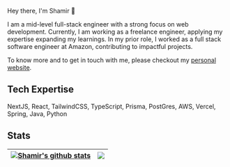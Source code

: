 Hey there, I'm Shamir 👋

I am a mid-level full-stack engineer with a strong focus on web development. Currently, I am working as a freelance engineer, applying my expertise expanding my learnings. In my prior role, I worked as a full stack software engineer at Amazon, contributing to impactful projects.

To know more and to get in touch with me, please checkout my [personal website](https://pouncing-tempo-041.notion.site/Shamir-s-Website-c5fb4c64e6394024a8d666e9d8c5987d).

## Tech Expertise
NextJS, React, TailwindCSS, TypeScript, Prisma, PostGres, AWS, Vercel, Spring, Java, Python

## Stats

| <a href="https://github.com/anuraghazra/github-readme-stats"><img align="center" src="https://github-readme-stats-74t2.vercel.app/api?username=mshamir11&show_icons=true&include_all_commits=true&theme=buefy&hide_border=true" alt="Shamir's github stats" /></a> | <a href="https://github.com/anuraghazra/github-readme-stats"><img align="center" src="https://github-readme-stats.vercel.app/api/top-langs/?username=mshamir11&layout=compact&theme=buefy&hide_border=true" /></a> |
| ------------- | ------------- |

